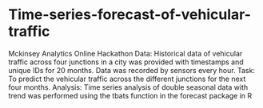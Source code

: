 # Time-series-forecast-of-vehicular-traffic
Mckinsey Analytics Online Hackathon
Data: Historical data of vehicular traffic across four junctions in a city was provided with timestamps and unique IDs for 20 months. Data was recorded by sensors every hour.
Task: To predict the vehicular traffic across the different junctions for the next four months.
Analysis: Time series analysis of double seasonal data with trend was performed using the tbats function in the forecast package in R
